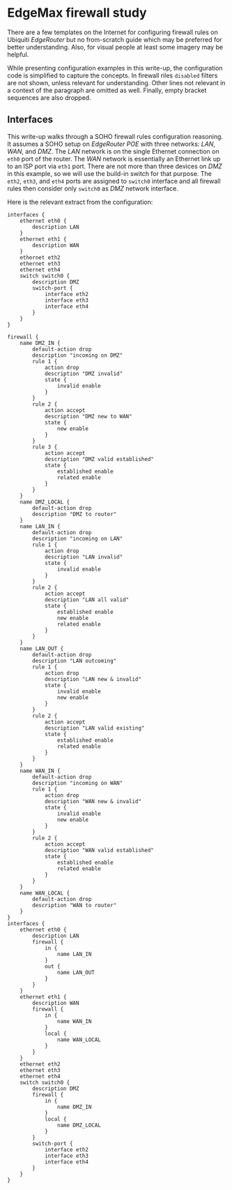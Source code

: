 EdgeMax firewall study
======================

There are a few templates on the Internet for configuring firewall rules on Ubiquiti _EdgeRouter_ but no from-scratch guide which may be preferred for better understanding. Also, for visual people at least some imagery may be helpful.

While presenting configuration examples in this write-up, the configuration code is simplified to capture the concepts. In firewall riles `disabled` filters are not shown, unless relevant for understanding. Other lines not relevant in a context of the paragraph are omitted as well. Finally, empty bracket sequences are also dropped.

Interfaces
----------

This write-up walks through a SOHO firewall rules configuration reasoning. It assumes a SOHO setup on _EdgeRouter POE_ with three networks: _LAN_, _WAN_, and _DMZ_. The _LAN_ network is on the single Ethernet connection on `eth0` port of the router. The _WAN_ network is essentially an Ethernet link up to an ISP port via `eth1` port. There are not more than three devices on _DMZ_ in this example, so we will use the build-in switch for that purpose. The `eth2`, `eth3`, and `eth4` ports are assigned to `switch0` interface and all firewall rules then consider only `switch0` as _DMZ_ network interface.

Here is the relevant extract from the configuration:

```
interfaces {
    ethernet eth0 {
        description LAN
    }
    ethernet eth1 {
        description WAN
    }
    ethernet eth2
    ethernet eth3
    ethernet eth4
    switch switch0 {
        description DMZ
        switch-port {
            interface eth2
            interface eth3
            interface eth4
        }
    }
}
```

```
firewall {
    name DMZ_IN {
        default-action drop
        description "incoming on DMZ"
        rule 1 {
            action drop
            description "DMZ invalid"
            state {
                invalid enable
            }
        }
        rule 2 {
            action accept
            description "DMZ new to WAN"
            state {
                new enable
            }
        }
        rule 3 {
            action accept
            description "DMZ valid established"
            state {
                established enable
                related enable
            }
        }
    }
    name DMZ_LOCAL {
        default-action drop
        description "DMZ to router"
    }
    name LAN_IN {
        default-action drop
        description "incoming on LAN"
        rule 1 {
            action drop
            description "LAN invalid"
            state {
                invalid enable
            }
        }
        rule 2 {
            action accept
            description "LAN all valid"
            state {
                established enable
                new enable
                related enable
            }
        }
    }
    name LAN_OUT {
        default-action drop
        description "LAN outcoming"
        rule 1 {
            action drop
            description "LAN new & invalid"
            state {
                invalid enable
                new enable
            }
        }
        rule 2 {
            action accept
            description "LAN valid existing"
            state {
                established enable
                related enable
            }
        }
    }
    name WAN_IN {
        default-action drop
        description "incoming on WAN"
        rule 1 {
            action drop
            description "WAN new & invalid"
            state {
                invalid enable
                new enable
            }
        }
        rule 2 {
            action accept
            description "WAN valid established"
            state {
                established enable
                related enable
            }
        }
    }
    name WAN_LOCAL {
        default-action drop
        description "WAN to router"
    }
}
interfaces {
    ethernet eth0 {
        description LAN
        firewall {
            in {
                name LAN_IN
            }
            out {
                name LAN_OUT
            }
        }
    }
    ethernet eth1 {
        description WAN
        firewall {
            in {
                name WAN_IN
            }
            local {
                name WAN_LOCAL
            }
        }
    }
    ethernet eth2
    ethernet eth3
    ethernet eth4
    switch switch0 {
        description DMZ
        firewall {
            in {
                name DMZ_IN
            }
            local {
                name DMZ_LOCAL
            }
        }
        switch-port {
            interface eth2
            interface eth3
            interface eth4
        }
    }
}
```